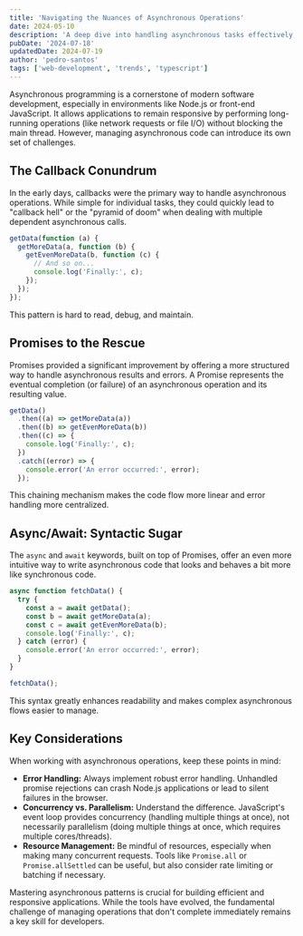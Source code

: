 ```yaml
---
title: 'Navigating the Nuances of Asynchronous Operations'
date: 2024-05-10
description: 'A deep dive into handling asynchronous tasks effectively, by Pedro Santos.'
pubDate: '2024-07-18'
updatedDate: 2024-07-19
author: 'pedro-santos'
tags: ['web-development', 'trends', 'typescript']
---
```


Asynchronous programming is a cornerstone of modern software development, especially in environments like Node.js or front-end JavaScript. It allows applications to remain responsive by performing long-running operations (like network requests or file I/O) without blocking the main thread. However, managing asynchronous code can introduce its own set of challenges.

## The Callback Conundrum

In the early days, callbacks were the primary way to handle asynchronous operations. While simple for individual tasks, they could quickly lead to "callback hell" or the "pyramid of doom" when dealing with multiple dependent asynchronous calls.

```javascript
getData(function (a) {
  getMoreData(a, function (b) {
    getEvenMoreData(b, function (c) {
      // And so on...
      console.log('Finally:', c);
    });
  });
});
```

This pattern is hard to read, debug, and maintain.

## Promises to the Rescue

Promises provided a significant improvement by offering a more structured way to handle asynchronous results and errors. A Promise represents the eventual completion (or failure) of an asynchronous operation and its resulting value.

```javascript
getData()
  .then((a) => getMoreData(a))
  .then((b) => getEvenMoreData(b))
  .then((c) => {
    console.log('Finally:', c);
  })
  .catch((error) => {
    console.error('An error occurred:', error);
  });
```

This chaining mechanism makes the code flow more linear and error handling more centralized.

## Async/Await: Syntactic Sugar

The `async` and `await` keywords, built on top of Promises, offer an even more intuitive way to write asynchronous code that looks and behaves a bit more like synchronous code.

```javascript
async function fetchData() {
  try {
    const a = await getData();
    const b = await getMoreData(a);
    const c = await getEvenMoreData(b);
    console.log('Finally:', c);
  } catch (error) {
    console.error('An error occurred:', error);
  }
}

fetchData();
```

This syntax greatly enhances readability and makes complex asynchronous flows easier to manage.

## Key Considerations

When working with asynchronous operations, keep these points in mind:

- **Error Handling:** Always implement robust error handling. Unhandled promise rejections can crash Node.js applications or lead to silent failures in the browser.
- **Concurrency vs. Parallelism:** Understand the difference. JavaScript's event loop provides concurrency (handling multiple things at once), not necessarily parallelism (doing multiple things at once, which requires multiple cores/threads).
- **Resource Management:** Be mindful of resources, especially when making many concurrent requests. Tools like `Promise.all` or `Promise.allSettled` can be useful, but also consider rate limiting or batching if necessary.

Mastering asynchronous patterns is crucial for building efficient and responsive applications. While the tools have evolved, the fundamental challenge of managing operations that don't complete immediately remains a key skill for developers.
